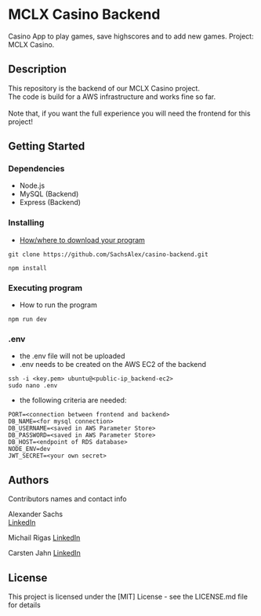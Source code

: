 # MCLX Casino Backend

Casino App to play games, save highscores and to add new games. Project: MCLX Casino.

## Description

This repository is the backend of our MCLX Casino project. <br />
The code is build for a AWS infrastructure and works fine so far. <br />
<br />
Note that, if you want the full experience you will need the frontend for this project!

## Getting Started

### Dependencies

- Node.js
- MySQL (Backend)
- Express (Backend)

### Installing

- [How/where to download your program](https://github.com/SachsAlex/casino-backend.git)

```
git clone https://github.com/SachsAlex/casino-backend.git
```

```
npm install
```

### Executing program

- How to run the program

```
npm run dev
```

### .env

- the .env file will not be uploaded
- .env needs to be created on the AWS EC2 of the backend

```
ssh -i <key.pem> ubuntu@<public-ip_backend-ec2>
sudo nano .env
```


- the following criteria are needed:

```
PORT=<connection between frontend and backend>
DB_NAME=<for mysql connection>
DB_USERNAME=<saved in AWS Parameter Store>
DB_PASSWORD=<saved in AWS Parameter Store>
DB_HOST=<endpoint of RDS database>
NODE_ENV=dev
JWT_SECRET=<your own secret>
```

## Authors

Contributors names and contact info

Alexander Sachs  
[LinkedIn](https://www.linkedin.com/in/alexander-sachs-01a917308)

Michail Rigas
[LinkedIn](https://www.linkedin.com/in/michail-rigas-08b17445)

Carsten Jahn
[LinkedIn](https://www.linkedin.com/in/carsten-jahn-056764105/)

## License

This project is licensed under the [MIT] License - see the LICENSE.md file for details
